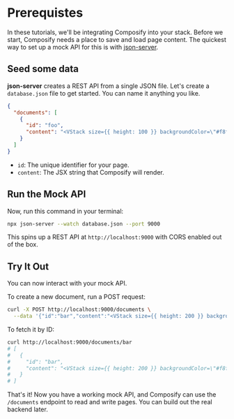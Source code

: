 # Prerequistes

In these tutorials, we'll be integrating Composify into your stack. Before we start, Composify needs a place to save and load page content. The quickest way to set up a mock API for this is with [json-server](https://github.com/typicode/json-server).

## Seed some data

**json-server** creates a REST API from a single JSON file. Let's create a `database.json` file to get started. You can name it anything you like.

```json [database.json]
{
  "documents": [
    {
      "id": "foo",
      "content": "<VStack size={{ height: 100 }} backgroundColor=\"#f8fafc\" />"
    }
  ]
}
```

- `id`: The unique identifier for your page.
- `content`: The JSX string that Composify will render.

## Run the Mock API

Now, run this command in your terminal:

```bash
npx json-server --watch database.json --port 9000
```

This spins up a REST API at `http://localhost:9000` with CORS enabled out of the box.

## Try It Out

You can now interact with your mock API.

To create a new document, run a POST request:

```bash
curl -X POST http://localhost:9000/documents \
  --data '{"id":"bar","content":"<VStack size={{ height: 200 }} backgroundColor=\"#f8fafc\" />"}'
```

To fetch it by ID:

```bash
curl http://localhost:9000/documents/bar
# [
#   {
#     "id": "bar",
#     "content": "<VStack size={{ height: 200 }} backgroundColor=\"#f8fafc\" />"
#   }
# ]
```

That's it! Now you have a working mock API, and Composify can use the `/documents` endpoint to read and write pages. You can build out the real backend later.
